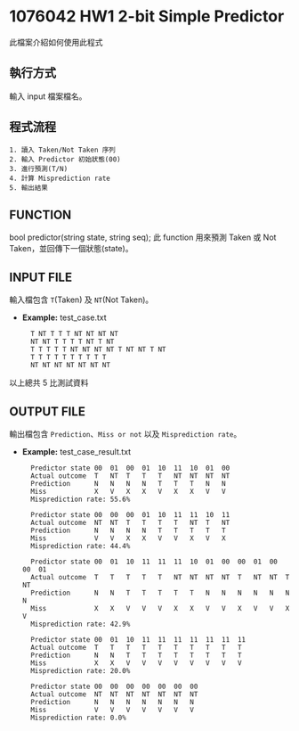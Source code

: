# 1076042 HW1 2-bit Simple Predictor
此檔案介紹如何使用此程式

## 執行方式
輸入 input 檔案檔名。

## 程式流程
	1. 讀入 Taken/Not Taken 序列
	2. 輸入 Predictor 初始狀態(00)
	3. 進行預測(T/N)
	4. 計算 Misprediction rate
	5. 輸出結果

## FUNCTION
bool predictor(string state, string seq);
此 function 用來預測 Taken 或 Not Taken，並回傳下一個狀態(state)。

## INPUT FILE
輸入檔包含 `T`(Taken) 及 `NT`(Not Taken)。
* **Example:** test_case.txt  

		T NT T T T NT NT NT NT  
		NT NT T T T T NT T NT  
		T T T T T NT NT NT NT T NT NT T NT  
		T T T T T T T T T T  
		NT NT NT NT NT NT NT  

以上總共 5 比測試資料

## OUTPUT FILE
輸出檔包含 `Prediction`、`Miss or not` 以及 `Misprediction rate`。
* **Example:** test_case_result.txt  

		Predictor state	00	01	00	01	10	11	10	01	00  
		Actual outcome	T	NT	T	T	T	NT	NT	NT	NT  
		Prediction		N	N	N	N	T	T	T	N	N  
		Miss			X	V	X	X	V	X	X	V	V  
		Misprediction rate: 55.6%  

		Predictor state	00	00	00	01	10	11	11	10	11  
		Actual outcome	NT	NT	T	T	T	T	NT	T	NT  
		Prediction		N	N	N	N	T	T	T	T	T  
		Miss			V	V	X	X	V	V	X	V	X  
		Misprediction rate: 44.4%

		Predictor state	00	01	10	11	11	11	10	01	00	00	01	00	00	01  
		Actual outcome	T	T	T	T	T	NT	NT	NT	NT	T	NT	NT	T	NT  
		Prediction		N	N	T	T	T	T	T	N	N	N	N	N	N	N  
		Miss			X	X	V	V	V	X	X	V	V	X	V	V	X	V  	
		Misprediction rate: 42.9%  

		Predictor state	00	01	10	11	11	11	11	11	11	11  
		Actual outcome	T	T	T	T	T	T	T	T	T	T  
		Prediction		N	N	T	T	T	T	T	T	T	T  
		Miss			X	X	V	V	V	V	V	V	V	V  
		Misprediction rate: 20.0%  
	
		Predictor state	00	00	00	00	00	00	00  
		Actual outcome	NT	NT	NT	NT	NT	NT	NT  
		Prediction		N	N	N	N	N	N	N  
		Miss			V	V	V	V	V	V	V  
		Misprediction rate: 0.0%  
	
